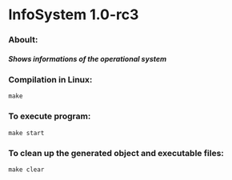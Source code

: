 # InfoSystem 1.0-rc3



### Aboult:

##### Shows informations of the operational system

### Compilation in Linux:

    make
    
### To execute program:

    make start
    
### To clean up the generated object and executable files:

    make clear
